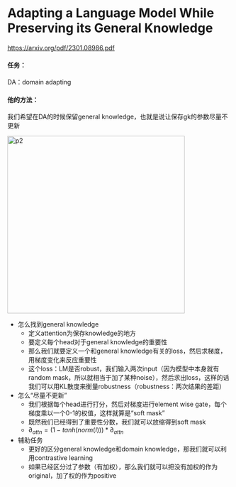 # Adapting a Language Model While Preserving its General Knowledge

https://arxiv.org/pdf/2301.08986.pdf

#### 任务：

DA：domain adapting

#### 他的方法：

我们希望在DA的时候保留general knowledge，也就是说让保存gk的参数尽量不更新

<img src="https://p.ipic.vip/nrdz2j.png" alt="p2" width="400"/>

* 怎么找到general knowledge
  * 定义attention为保存knowledge的地方
  * 要定义每个head对于general knowledge的重要性
  * 那么我们就要定义一个和general knowledge有关的loss，然后求梯度，用梯度变化来反应重要性
  * 这个loss：LM是否robust，我们输入两次input（因为模型中本身就有random mask，所以就相当于加了某种noise），然后求出loss，这样的话我们可以用KL散度来衡量robustness（robustness：两次结果的差距）
* 怎么“尽量不更新”
  * 我们根据每个head进行打分，然后对梯度进行element wise gate，每个梯度乘以一个0-1的权值，这样就算是“soft mask”
  * 既然我们已经得到了重要性分数，我们就可以放缩得到soft mask
  * $\partial_{attn} = (1-tanh(norm(I)))* \partial_{attn}$
* 辅助任务
  * 更好的区分general knowledge和domain knowledge，那我们就可以利用contrastive learning
  * 如果已经区分过了参数（有加权），那么我们就可以把没有加权的作为original，加了权的作为positive
